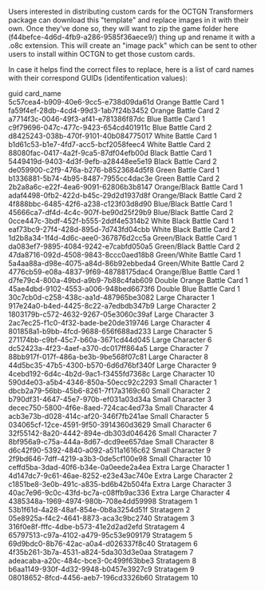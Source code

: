 Users interested in distributing custom cards for the OCTGN Transformers package can download this "template" and replace images in it with their own.  Once they've done so, they will want to zip the game folder here (f44befce-4d6d-4fb9-a286-9585f36aece9/) thing up and rename it with a .o8c extension.  This will create an "image pack" which can be sent to other users to install within OCTGN to get those custom cards.

In case it helps find the correct files to replace, here is a list of card names with their correspond GUIDs (identifentication values):

guid	card_name	  
5c57cea4-b909-40e6-9cc5-e738d09da61d	Orange Battle Card 1	  
fa59f4ef-28db-4cd4-99d3-1ab7f24b3452	Orange Battle Card 2	  
a7714f3c-0046-49f3-af41-e781386f87dc	Blue Battle Card 1	  
c9f79696-047c-477c-9423-654cd401911c	Blue Battle Card 2	  
d8425243-038b-470f-9101-40b084775017	White Battle Card 1	  
b1d61c53-b1e7-4fd7-acc5-bcf2058feec4	White Battle Card 2	  
88080fac-0417-4a2f-9ca5-87df04efb00d	Black Battle Card 1	  
5449419d-9403-4d3f-9efb-a28448ee5e19	Black Battle Card 2	  
de059900-c2f9-476a-b276-b8523684d5f8	Green Battle Card 1	  
b1336881-5b74-4b95-8487-7955cc4dac3e	Green Battle Card 2	  
2b2a8a6c-e22f-4ea6-9091-62806b3b8147	Orange/Black Battle Card 1	  
adaf4498-0fb2-422d-b45c-29d2d1937d8f	Orange/Black Battle Card 2	  
4f888bbc-6485-42f6-a238-c123f03d8d90	Blue/Black Battle Card 1	  
45666ca7-df4d-4c4c-907f-be90d25f29b9	Blue/Black Battle Card 2	  
0cce447c-3bdf-452f-b555-2ddf4e5314b2	White Black Battle Card 1	  
eaf73bc9-27f4-428d-895d-7d743fd04cbb	White Black Battle Card 2	  
1d2b8a34-1f4d-4d6c-aee0-367876d2cc5a	Green/Black Battle Card 1	  
da083ef7-9895-4084-9242-e7cabfd050a5	Green/Black Battle Card 2	  
47da8716-092d-4508-9843-8ccc0aed18b8	Green/White Battle Card 1	  
5a4aa88a-d98e-4075-a84d-86b92ebbeda4	Green/White Battle Card 2	  
4776cb59-e08a-4837-9f69-48788175dac4	Orange/Blue Battle Card 1	  
d7fe79c4-800a-49bd-a9b9-7b88c4fab609	Double Orange Battle Card 1	  
45ae4dbd-9102-4553-a006-948bed6673f6	Double Blue Battle Card 1	  
30c7cb0d-c258-438c-aa1d-487965be3082	Large Character 1	  
917e24a0-b4ed-4425-8c22-a7edbdb347b9	Large Character 2	  
1803179b-c572-4632-9267-05e3060c39af	Large Character 3	  
2ac7ec25-f1c0-4f32-bade-be20de319746	Large Character 4	  
801858a1-b9bb-4fcd-9688-656f688ad233	Large Character 5	  
271174bb-c9bf-45c7-b60a-3671cd44d045	Large Character 6	  
dc52423a-4f23-4aef-a370-dc017ff864a5	Large Character 7	  
88bb917f-017f-486a-be3b-9be568f07c81	Large Character 8	  
44d5bc35-47b5-4300-b570-6d6d76bf340f	Large Character 9	  
4cebd192-6d4c-4b2d-9ac1-f3455fd7368c	Large Character 10	  
590d4e03-a5b4-4346-850a-50ecc92c2293	Small Character 1	  
dbcb2a79-56bb-45b6-8261-7f17a3169c60	Small Character 2	  
b790df31-4647-45e7-970b-ef031a03d34a	Small Character 3	  
decec750-5800-4f6e-8aed-724cac4ed73a	Small Character 4	  
acb3e73b-d028-414c-af20-346f7fb241ae	Small Character 5	  
034065cf-12ce-4591-9f50-3914360d3629	Small Character 6	  
32f55142-8a20-4442-894e-db303d046426	Small Character 7	  
8bf956a9-c75a-444a-8d67-dcd9ee657dae	Small Character 8	  
d6c42f90-5392-4840-a092-a511a1616c62	Small Character 9	  
2f9bd646-7dff-4219-a3b3-0de5cf100e98	Small Character 10	  
ceffd5ba-3dad-40f6-b34e-0a0eede2a4ea	Extra Large Character 1	  
4d147dc7-9c61-46ae-8252-e23e43ac740e	Extra Large Character 2	  
c1851be8-3e0b-491c-a835-bd6b42b504fa	Extra Large Character 3	  
40ac7e96-9c0c-43fd-bc7a-c08ffb9ac336	Extra Large Character 4	  
4385348a-1969-4974-980b-708e4dd59998	Stratagem 1	  
53b1f61d-4a28-48af-854e-0b8a3254d51f	Stratagem 2	  
05e8925a-f4c2-4641-8873-aca3c9bc2740	Stratagem 3	  
316f0e8f-fffc-4dbe-b573-41e2d2ad2efd	Stratagem 4	  
65797513-c97a-4102-a479-95c53e909179	Stratagem 5	  
69d9bdc0-8b76-42ac-a0a4-d026337f8c40	Stratagem 6	  
4f35b261-3b7a-4531-a824-5da303d3e0aa	Stratagem 7	  
adeacaba-a20c-484c-bce3-0c499f63bbe3	Stratagem 8	  
b6aa1149-930f-4d32-9948-b0457e3927c9	Stratagem 9	  
08018652-8fcd-4456-aeb7-196cd3326b60	Stratagem 10	  


